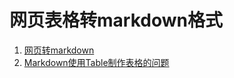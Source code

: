 # 网页表格转markdown格式
1. [网页转markdown](https://tableconvert.com/)
2. [Markdown使用Table制作表格的问题](https://www.jianshu.com/p/7a655e5345b2)
